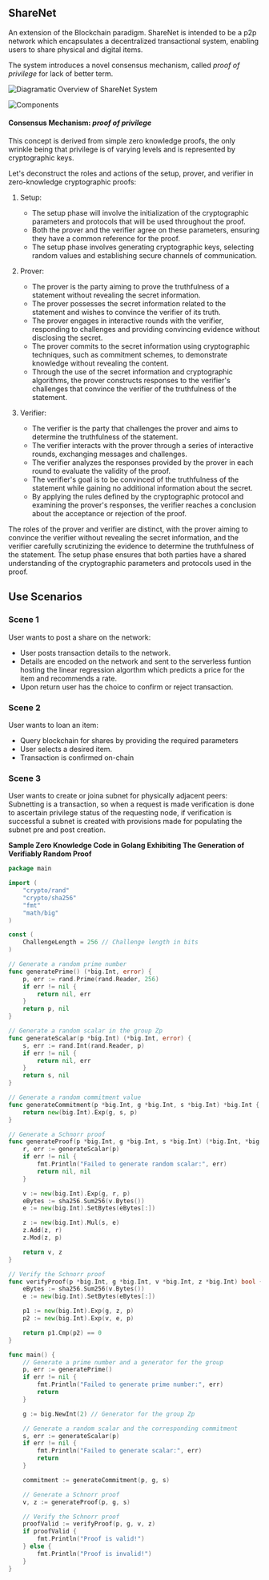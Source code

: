 ## ShareNet

An extension of the Blockchain paradigm. ShareNet is intended to be a p2p network which encapsulates a decentralized transactional system, enabling users to share physical and digital items.

The system introduces a novel consensus mechanism, called *proof of privilege* for lack of better term.

![Diagramatic Overview of ShareNet System](1.png)

![Components](2.png)

#### Consensus Mechanism: *proof of privilege*
This concept is derived from simple zero knowledge proofs, the only wrinkle being that privilege is of varying levels and is represented by cryptographic keys.

Let's deconstruct the roles and actions of the setup, prover, and verifier in zero-knowledge cryptographic proofs:

1. Setup:
   - The setup phase will involve the initialization of the cryptographic parameters and protocols that will be used throughout the proof.
   - Both the prover and the verifier agree on these parameters, ensuring they have a common reference for the proof.
   - The setup phase involves generating cryptographic keys, selecting random values and establishing secure channels of communication.

2. Prover:
   - The prover is the party aiming to prove the truthfulness of a statement without revealing the secret information.
   - The prover possesses the secret information related to the statement and wishes to convince the verifier of its truth.
   - The prover engages in interactive rounds with the verifier, responding to challenges and providing convincing evidence without disclosing the secret.
   - The prover commits to the secret information using cryptographic techniques, such as commitment schemes, to demonstrate knowledge without revealing the content.
   - Through the use of the secret information and cryptographic algorithms, the prover constructs responses to the verifier's challenges that convince the verifier of the truthfulness of the statement.

3. Verifier:
   - The verifier is the party that challenges the prover and aims to determine the truthfulness of the statement.
   - The verifier interacts with the prover through a series of interactive rounds, exchanging messages and challenges.
   - The verifier analyzes the responses provided by the prover in each round to evaluate the validity of the proof.
   - The verifier's goal is to be convinced of the truthfulness of the statement while gaining no additional information about the secret.
   - By applying the rules defined by the cryptographic protocol and examining the prover's responses, the verifier reaches a conclusion about the acceptance or rejection of the proof.

The roles of the prover and verifier are distinct, with the prover aiming to convince the verifier without revealing the secret information, and the verifier carefully scrutinizing the evidence to determine the truthfulness of the statement. The setup phase ensures that both parties have a shared understanding of the cryptographic parameters and protocols used in the proof.

## Use Scenarios

### Scene 1

User wants to post a share on the network:
- User posts transaction details to the network.
- Details are encoded on the network and sent to the serverless funtion hosting the linear regression algorthm which predicts a price for the item and recommends a rate.
- Upon return user has the choice to confirm or reject transaction.
  
### Scene 2
User wants to loan an item:
- Query blockchain for shares by providing the required parameters
- User selects a desired item.
- Transaction is confirmed on-chain


### Scene 3
User wants to create or joina subnet for physically adjacent peers:
Subnetting is a transaction, so when a request is made verification is done to ascertain privilege status of the requesting node, if verification is successful a subnet is created with provisions made for populating the subnet pre and post creation. 


**Sample Zero Knowledge Code in Golang Exhibiting The Generation of Verifiably Random Proof**
```go
package main

import (
	"crypto/rand"
	"crypto/sha256"
	"fmt"
	"math/big"
)

const (
	ChallengeLength = 256 // Challenge length in bits
)

// Generate a random prime number
func generatePrime() (*big.Int, error) {
	p, err := rand.Prime(rand.Reader, 256)
	if err != nil {
		return nil, err
	}
	return p, nil
}

// Generate a random scalar in the group Zp
func generateScalar(p *big.Int) (*big.Int, error) {
	s, err := rand.Int(rand.Reader, p)
	if err != nil {
		return nil, err
	}
	return s, nil
}

// Generate a random commitment value
func generateCommitment(p *big.Int, g *big.Int, s *big.Int) *big.Int {
	return new(big.Int).Exp(g, s, p)
}

// Generate a Schnorr proof
func generateProof(p *big.Int, g *big.Int, s *big.Int) (*big.Int, *big.Int) {
	r, err := generateScalar(p)
	if err != nil {
		fmt.Println("Failed to generate random scalar:", err)
		return nil, nil
	}

	v := new(big.Int).Exp(g, r, p)
	eBytes := sha256.Sum256(v.Bytes())
	e := new(big.Int).SetBytes(eBytes[:])

	z := new(big.Int).Mul(s, e)
	z.Add(z, r)
	z.Mod(z, p)

	return v, z
}

// Verify the Schnorr proof
func verifyProof(p *big.Int, g *big.Int, v *big.Int, z *big.Int) bool {
	eBytes := sha256.Sum256(v.Bytes())
	e := new(big.Int).SetBytes(eBytes[:])

	p1 := new(big.Int).Exp(g, z, p)
	p2 := new(big.Int).Exp(v, e, p)

	return p1.Cmp(p2) == 0
}

func main() {
	// Generate a prime number and a generator for the group
	p, err := generatePrime()
	if err != nil {
		fmt.Println("Failed to generate prime number:", err)
		return
	}

	g := big.NewInt(2) // Generator for the group Zp

	// Generate a random scalar and the corresponding commitment
	s, err := generateScalar(p)
	if err != nil {
		fmt.Println("Failed to generate scalar:", err)
		return
	}

	commitment := generateCommitment(p, g, s)

	// Generate a Schnorr proof
	v, z := generateProof(p, g, s)

	// Verify the Schnorr proof
	proofValid := verifyProof(p, g, v, z)
	if proofValid {
		fmt.Println("Proof is valid!")
	} else {
		fmt.Println("Proof is invalid!")
	}
}
```

